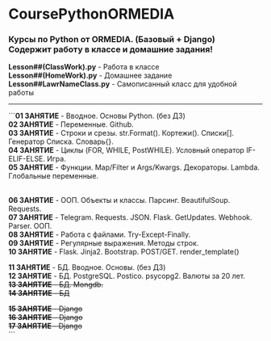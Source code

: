 # CoursePythonORMEDIA
<h3>Курсы по Python от ORMEDIA. (Базовый + Django) <br>
Содержит работу в классе и домашние задания!</h3>

<b>Lesson##(ClassWork).py</b> - Работа в классе <br>
<b>Lesson##(HomeWork).py</b>  - Домашнее задание <br>
<b>Lesson##LawrNameClass.py</b>  - Самописанный класс для удобной работы <br>
<hr>
```<b>01 ЗАНЯТИЕ</b> - Вводное. Основы Python. (без ДЗ) <br>
<b>02 ЗАНЯТИЕ</b> - Переменные. Github. <br>
<b>03 ЗАНЯТИЕ</b> - Строки и срезы. str.Format(). Кортежи(). Списки[]. Генератор Списка. Словарь{}.<br>
<b>04 ЗАНЯТИЕ</b> - Циклы (FOR, WHILE, PostWHILE). Условный оператор IF-ELIF-ELSE. Игра. <br>
<b>05 ЗАНЯТИЕ</b> - Функции. Map/Filter и Args/Kwargs. Декораторы. Lambda. Глобальные переменные. <br> <br>

<b>06 ЗАНЯТИЕ</b> - ООП. Объекты и классы. Парсинг. BeautifulSoup. Requests. <br>
<b>07 ЗАНЯТИЕ</b> - Telegram. Requests. JSON. Flask. GetUpdates. Webhook. Parser. ООП. <br>
<b>08 ЗАНЯТИЕ</b> - Работа с файлами. Try-Except-Finally. <br>
<b>09 ЗАНЯТИЕ</b> - Регулярные выражения. Методы строк. <br>
<b>10 ЗАНЯТИЕ</b> - Flask. Jinja2. Bootstrap. POST/GET. render_template() <br>

<b>11 ЗАНЯТИЕ</b> - БД. Вводное. Основы. (без ДЗ)<br></s>
<b>12 ЗАНЯТИЕ</b> - БД. PostgreSQL. Postico. psycopg2. Валюты за 20 лет.<br>
<s><b>13 ЗАНЯТИЕ</b> - БД. Mongdb. <br></s>
<s><b>14 ЗАНЯТИЕ</b> - БД  <br></s>

<s><b>15 ЗАНЯТИЕ</b> - Django  <br></s>
<s><b>16 ЗАНЯТИЕ</b> - Django  <br></s>
<s><b>17 ЗАНЯТИЕ</b> - Django  <br></s>```


